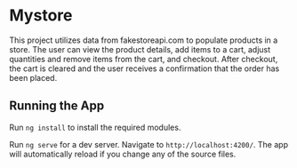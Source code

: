 # Mystore

This project utilizes data from fakestoreapi.com to populate products in a store. The user can view the product details, add items to a cart, adjust quantities and remove items from the cart, and checkout. After checkout, the cart is cleared and the user receives a confirmation that the order has been placed.

## Running the App
Run `ng install` to install the required modules.

Run `ng serve` for a dev server. Navigate to `http://localhost:4200/`. The app will automatically reload if you change any of the source files.
